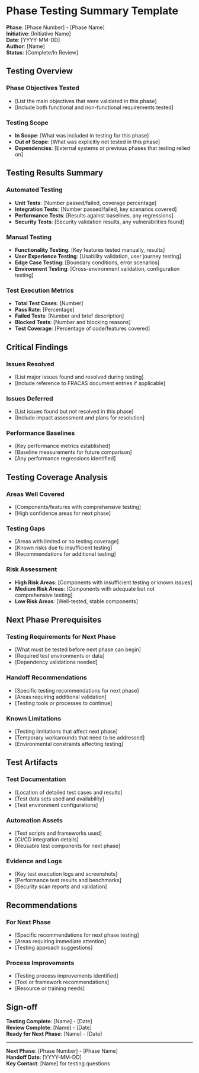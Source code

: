 # Phase Testing Summary Template

**Phase**: [Phase Number] - [Phase Name]  
**Initiative**: [Initiative Name]  
**Date**: [YYYY-MM-DD]  
**Author**: [Name]  
**Status**: [Complete/In Review]

## Testing Overview

### Phase Objectives Tested
- [List the main objectives that were validated in this phase]
- [Include both functional and non-functional requirements tested]

### Testing Scope
- **In Scope**: [What was included in testing for this phase]
- **Out of Scope**: [What was explicitly not tested in this phase]
- **Dependencies**: [External systems or previous phases that testing relied on]

## Testing Results Summary

### Automated Testing
- **Unit Tests**: [Number passed/failed, coverage percentage]
- **Integration Tests**: [Number passed/failed, key scenarios covered]
- **Performance Tests**: [Results against baselines, any regressions]
- **Security Tests**: [Security validation results, any vulnerabilities found]

### Manual Testing
- **Functionality Testing**: [Key features tested manually, results]
- **User Experience Testing**: [Usability validation, user journey testing]
- **Edge Case Testing**: [Boundary conditions, error scenarios]
- **Environment Testing**: [Cross-environment validation, configuration testing]

### Test Execution Metrics
- **Total Test Cases**: [Number]
- **Pass Rate**: [Percentage]
- **Failed Tests**: [Number and brief description]
- **Blocked Tests**: [Number and blocking reasons]
- **Test Coverage**: [Percentage of code/features covered]

## Critical Findings

### Issues Resolved
- [List major issues found and resolved during testing]
- [Include reference to FRACAS document entries if applicable]

### Issues Deferred
- [List issues found but not resolved in this phase]
- [Include impact assessment and plans for resolution]

### Performance Baselines
- [Key performance metrics established]
- [Baseline measurements for future comparison]
- [Any performance regressions identified]

## Testing Coverage Analysis

### Areas Well Covered
- [Components/features with comprehensive testing]
- [High confidence areas for next phase]

### Testing Gaps
- [Areas with limited or no testing coverage]
- [Known risks due to insufficient testing]
- [Recommendations for additional testing]

### Risk Assessment
- **High Risk Areas**: [Components with insufficient testing or known issues]
- **Medium Risk Areas**: [Components with adequate but not comprehensive testing]
- **Low Risk Areas**: [Well-tested, stable components]

## Next Phase Prerequisites

### Testing Requirements for Next Phase
- [What must be tested before next phase can begin]
- [Required test environments or data]
- [Dependency validations needed]

### Handoff Recommendations
- [Specific testing recommendations for next phase]
- [Areas requiring additional validation]
- [Testing tools or processes to continue]

### Known Limitations
- [Testing limitations that affect next phase]
- [Temporary workarounds that need to be addressed]
- [Environmental constraints affecting testing]

## Test Artifacts

### Test Documentation
- [Location of detailed test cases and results]
- [Test data sets used and availability]
- [Test environment configurations]

### Automation Assets
- [Test scripts and frameworks used]
- [CI/CD integration details]
- [Reusable test components for next phase]

### Evidence and Logs
- [Key test execution logs and screenshots]
- [Performance test results and benchmarks]
- [Security scan reports and validation]

## Recommendations

### For Next Phase
- [Specific recommendations for next phase testing]
- [Areas requiring immediate attention]
- [Testing approach suggestions]

### Process Improvements
- [Testing process improvements identified]
- [Tool or framework recommendations]
- [Resource or training needs]

## Sign-off

**Testing Complete**: [Name] - [Date]  
**Review Complete**: [Name] - [Date]  
**Ready for Next Phase**: [Name] - [Date]

---

**Next Phase**: [Phase Number] - [Phase Name]  
**Handoff Date**: [YYYY-MM-DD]  
**Key Contact**: [Name] for testing questions